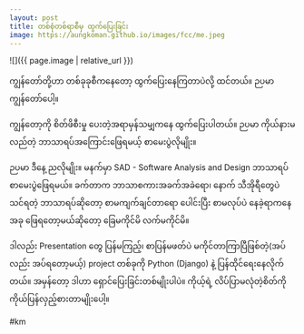 ```yaml
---
layout: post
title: တစ်စုံတစ်ရာစီမှ ထွက်ပြေးခြင်း
image: https://aungkoman.github.io/images/fcc/me.jpeg
---
```


![]({{ page.image | relative_url }})


ကျွန်တော်တို့ဟာ တစ်ခုခုစီကနေတော့ ထွက်ပြေးနေကြတာပဲလို့ ထင်တယ်။
ဉပမာ ကျွန်‌တော်ပေါ့။

ကျွန်‌တော့ကို စိတ်ဖိစီးမှု ပေးတဲ့အရာမှန်သမျှကနေ ထွက်ပြေးပါတယ်။
ဉပမာ ကိုယ်နားမလည်တဲ့ ဘာသာရပ်အကြောင်းဖြေရမယ့် စာမေးပွဲလိုမျိုး။

ဉပမာ ဒီနေ့ ညလိုမျိုး။
မနက်မှာ SAD - Software Analysis and Design ဘာသာရပ် စာမေးပွဲဖြေရမယ်။ ခက်တာက ဘာသာစကားအခက်အခဲရော၊ နောက် သီအိုရီတွေပဲ သင်ရတဲ့ ဘာသာရပ်ဆိုတော့ စာမကျက်ချင်တာရော ပေါင်းပြီး စာမလုပ်ပဲ နေခဲ့ရာကနေ အခု ဖြေရတော့မယ်ဆိုတော့ ခြေမကိုင်မိ လက်မကိုင်မိ။

ဒါလည်း Presentation တွေ ပြန်မကြည့်၊ စာပြန်မဖတ်ပဲ မကိုင်တာကြာပြီဖြစ်တဲ့(အပ်လည်း အပ်ရတော့မယ့်)  project တစ်ခုကို Python (Django) နဲ့ ပြန်ထိုင်ရေးနေလိုက်တယ်။ အမှန်တော့ ဒါဟာ ရှောင်ပြေးခြင်းတစ်မျိုးပါပဲ။ ကိုယ့်ရဲ့ လိပ်ပြာမလုံတဲ့စိတ်ကို ကိုယ်ပြန်လှည့်စားတာမျိုးပေါ့။

#km

